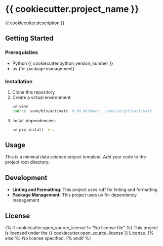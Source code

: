 # {{ cookiecutter.project_name }}

{{ cookiecutter.description }}

## Getting Started

### Prerequisites

- Python {{ cookiecutter.python_version_number }}
- uv (for package management)

### Installation

1. Clone this repository
2. Create a virtual environment:
   ```bash
   uv venv
   source .venv/bin/activate  # On Windows: .venv\Scripts\activate
   ```
3. Install dependencies:
   ```bash
   uv pip install -e .
   ```

## Usage

This is a minimal data science project template. Add your code to the project root directory.

## Development

- **Linting and Formatting**: This project uses ruff for linting and formatting
- **Package Management**: This project uses uv for dependency management

## License

{% if cookiecutter.open_source_license != "No license file" %}
This project is licensed under the {{ cookiecutter.open_source_license }} License.
{% else %}
No license specified.
{% endif %}
